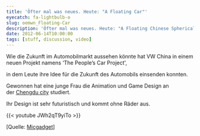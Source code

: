 ```yaml
---
title: 'Öfter mal was neues. Heute: "A Floating Car"'
eyecatch: fa-lightbulb-o
slug: oemwn_Floating-Car
description: 'Öfter mal was neues. Heute: "A Floating Chinese Spherical Car Created by Volkswagen"'
date: 2012-06-14T10:00:00
tags: [stuff, discussion, video]
---
```


Wie die Zukunft im Automobilmarkt aussehen könnte hat VW China in einem
neuen Projekt namens ‘The People’s Car Project',

in dem Leute ihre Idee für die Zukunft des Automobils einsenden konnten.

Gewonnen hat eine junge Frau die Animation und Game Design an der [Chengdu city](http://micgadget.com/goto/http://en.wikipedia.org/wiki/Chengdu) studiert.

Ihr Design ist sehr futuristisch und kommt ohne Räder aus.

{{< youtube JWh2qT9yiTo >}}

[Quelle: [Micgadget](http://micgadget.com/25621/a-floating-chinese-spherical-car-created-by-a-volkswagen-video/)]
